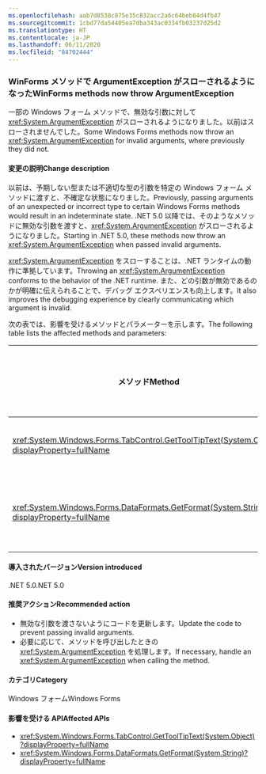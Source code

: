 ```yaml
---
ms.openlocfilehash: aab7d8538c875e35c832acc2a6c64beb84d4fb47
ms.sourcegitcommit: 1cbd77da54405ea7dba343ac0334fb03237d25d2
ms.translationtype: HT
ms.contentlocale: ja-JP
ms.lasthandoff: 06/11/2020
ms.locfileid: "84702444"
---
```

### <a name="winforms-methods-now-throw-argumentexception"></a><span data-ttu-id="dbd5e-101">WinForms メソッドで ArgumentException がスローされるようになった</span><span class="sxs-lookup"><span data-stu-id="dbd5e-101">WinForms methods now throw ArgumentException</span></span>

<span data-ttu-id="dbd5e-102">一部の Windows フォーム メソッドで、無効な引数に対して <xref:System.ArgumentException> がスローされるようになりました。以前はスローされませんでした。</span><span class="sxs-lookup"><span data-stu-id="dbd5e-102">Some Windows Forms methods now throw an <xref:System.ArgumentException> for invalid arguments, where previously they did not.</span></span>

#### <a name="change-description"></a><span data-ttu-id="dbd5e-103">変更の説明</span><span class="sxs-lookup"><span data-stu-id="dbd5e-103">Change description</span></span>

<span data-ttu-id="dbd5e-104">以前は、予期しない型または不適切な型の引数を特定の Windows フォーム メソッドに渡すと、不確定な状態になりました。</span><span class="sxs-lookup"><span data-stu-id="dbd5e-104">Previously, passing arguments of an unexpected or incorrect type to certain Windows Forms methods would result in an indeterminate state.</span></span> <span data-ttu-id="dbd5e-105">.NET 5.0 以降では、そのようなメソッドに無効な引数を渡すと、<xref:System.ArgumentException> がスローされるようになりました。</span><span class="sxs-lookup"><span data-stu-id="dbd5e-105">Starting in .NET 5.0, these methods now throw an <xref:System.ArgumentException> when passed invalid arguments.</span></span>

<span data-ttu-id="dbd5e-106"><xref:System.ArgumentException> をスローすることは、.NET ランタイムの動作に準拠しています。</span><span class="sxs-lookup"><span data-stu-id="dbd5e-106">Throwing an <xref:System.ArgumentException> conforms to the behavior of the .NET runtime.</span></span> <span data-ttu-id="dbd5e-107">また、どの引数が無効であるのかが明確に伝えられることで、デバッグ エクスペリエンスも向上します。</span><span class="sxs-lookup"><span data-stu-id="dbd5e-107">It also improves the debugging experience by clearly communicating which argument is invalid.</span></span>

<span data-ttu-id="dbd5e-108">次の表では、影響を受けるメソッドとパラメーターを示します。</span><span class="sxs-lookup"><span data-stu-id="dbd5e-108">The following table lists the affected methods and parameters:</span></span>

| <span data-ttu-id="dbd5e-109">メソッド</span><span class="sxs-lookup"><span data-stu-id="dbd5e-109">Method</span></span> | <span data-ttu-id="dbd5e-110">パラメーター名</span><span class="sxs-lookup"><span data-stu-id="dbd5e-110">Parameter name</span></span> | <span data-ttu-id="dbd5e-111">条件</span><span class="sxs-lookup"><span data-stu-id="dbd5e-111">Condition</span></span> | <span data-ttu-id="dbd5e-112">追加されたバージョン</span><span class="sxs-lookup"><span data-stu-id="dbd5e-112">Version added</span></span> |
|-|-|-|-|
| <xref:System.Windows.Forms.TabControl.GetToolTipText(System.Object)?displayProperty=fullName> | `item` | <span data-ttu-id="dbd5e-113">引数が <xref:System.Windows.Forms.TabPage> 型ではありません。</span><span class="sxs-lookup"><span data-stu-id="dbd5e-113">Argument is not of type <xref:System.Windows.Forms.TabPage>.</span></span> | <span data-ttu-id="dbd5e-114">5.0 Preview 1</span><span class="sxs-lookup"><span data-stu-id="dbd5e-114">5.0 Preview 1</span></span> |
| <xref:System.Windows.Forms.DataFormats.GetFormat(System.String)?displayProperty=fullName> | `format` | <span data-ttu-id="dbd5e-115">引数が `null`、<xref:System.String.Empty?displayProperty=nameWithType>、または空白です。</span><span class="sxs-lookup"><span data-stu-id="dbd5e-115">Argument is `null`, <xref:System.String.Empty?displayProperty=nameWithType>, or white space.</span></span> | <span data-ttu-id="dbd5e-116">5.0 Preview 5</span><span class="sxs-lookup"><span data-stu-id="dbd5e-116">5.0 Preview 5</span></span> |

#### <a name="version-introduced"></a><span data-ttu-id="dbd5e-117">導入されたバージョン</span><span class="sxs-lookup"><span data-stu-id="dbd5e-117">Version introduced</span></span>

<span data-ttu-id="dbd5e-118">.NET 5.0</span><span class="sxs-lookup"><span data-stu-id="dbd5e-118">.NET 5.0</span></span>

#### <a name="recommended-action"></a><span data-ttu-id="dbd5e-119">推奨アクション</span><span class="sxs-lookup"><span data-stu-id="dbd5e-119">Recommended action</span></span>

- <span data-ttu-id="dbd5e-120">無効な引数を渡さないようにコードを更新します。</span><span class="sxs-lookup"><span data-stu-id="dbd5e-120">Update the code to prevent passing invalid arguments.</span></span>
- <span data-ttu-id="dbd5e-121">必要に応じて、メソッドを呼び出したときの <xref:System.ArgumentException> を処理します。</span><span class="sxs-lookup"><span data-stu-id="dbd5e-121">If necessary, handle an <xref:System.ArgumentException> when calling the method.</span></span>

#### <a name="category"></a><span data-ttu-id="dbd5e-122">カテゴリ</span><span class="sxs-lookup"><span data-stu-id="dbd5e-122">Category</span></span>

<span data-ttu-id="dbd5e-123">Windows フォーム</span><span class="sxs-lookup"><span data-stu-id="dbd5e-123">Windows Forms</span></span>

#### <a name="affected-apis"></a><span data-ttu-id="dbd5e-124">影響を受ける API</span><span class="sxs-lookup"><span data-stu-id="dbd5e-124">Affected APIs</span></span>

- <xref:System.Windows.Forms.TabControl.GetToolTipText(System.Object)?displayProperty=fullName>
- <xref:System.Windows.Forms.DataFormats.GetFormat(System.String)?displayProperty=fullName>

<!-- 

#### Affected APIs

- `M:System.Windows.Forms.TabControl.GetToolTipText(System.Object)`
- `M:System.Windows.Forms.DataFormats.GetFormat(System.String)`

-->
